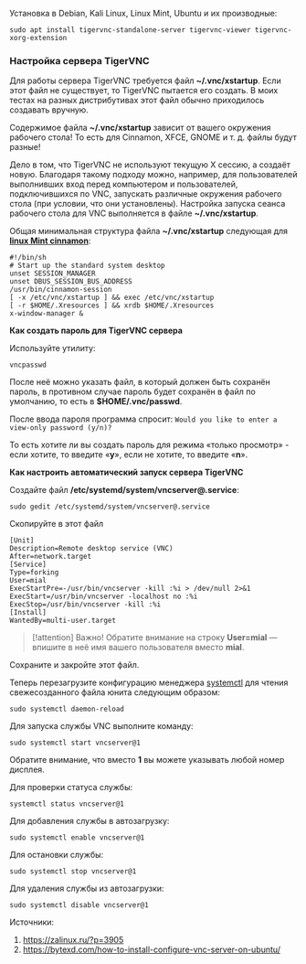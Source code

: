 Установка в Debian, Kali Linux, Linux Mint, Ubuntu и их производные:

`sudo apt install tigervnc-standalone-server tigervnc-viewer tigervnc-xorg-extension`

### Настройка сервера TigerVNC  

Для работы сервера TigerVNC требуется файл **~/.vnc/xstartup**. Если этот файл не существует, то TigerVNC пытается его создать. В моих тестах на разных дистрибутивах этот файл обычно приходилось создавать вручную.

Содержимое файла **~/.vnc/xstartup** зависит от вашего окружения рабочего стола! То есть для Cinnamon, XFCE, GNOME и т. д. файлы будут разные!

Дело в том, что TigerVNC не используют текущую X сессию, а создаёт новую. Благодаря такому подходу можно, например, для пользователей выполнивших вход перед компьютером и пользователей, подключившихся по VNC, запускать различные окружения рабочего стола (при условии, что они установлены). Настройка запуска сеанса рабочего стола для VNC выполняется в файле **~/.vnc/xstartup**.

Общая минимальная структура файла **~/.vnc/xstartup** следующая для **<u>linux Mint cinnamon**</u>:

```
#!/bin/sh
# Start up the standard system desktop
unset SESSION_MANAGER
unset DBUS_SESSION_BUS_ADDRESS
/usr/bin/cinnamon-session
[ -x /etc/vnc/xstartup ] && exec /etc/vnc/xstartup
[ -r $HOME/.Xresources ] && xrdb $HOME/.Xresources
x-window-manager &
```

**Как создать пароль для TigerVNC сервера**

Используйте утилиту:

`vncpasswd`

После неё можно указать файл, в который должен быть сохранён пароль, в противном случае пароль будет сохранён в файл по умолчанию, то есть в **$HOME/.vnc/passwd**.

После ввода пароля программа спросит:
`Would you like to enter a view-only password (y/n)?`

То есть хотите ли вы создать пароль для режима «только просмотр» - если хотите, то введите «**y**», если не хотите, то введите «**n**».

**Как настроить автоматический запуск сервера TigerVNC**

Создайте файл **/etc/systemd/system/vncserver@.service**:

`sudo gedit /etc/systemd/system/vncserver@.service`

Скопируйте в этот файл

```
[Unit]
Description=Remote desktop service (VNC)
After=network.target
[Service]
Type=forking
User=mial
ExecStartPre=-/usr/bin/vncserver -kill :%i > /dev/null 2>&1
ExecStart=/usr/bin/vncserver -localhost no :%i
ExecStop=/usr/bin/vncserver -kill :%i
[Install]
WantedBy=multi-user.target
```

> [!attention] Важно!
> Обратите внимание на строку **User=mial** — впишите в неё имя вашего пользователя вместо **mial**.

Сохраните и закройте этот файл.

Теперь перезагрузите конфигурацию менеджера [systemctl](https://hackware.ru/?p=5460) для чтения свежесозданного файла юнита следующим образом:

`sudo systemctl daemon-reload`

Для запуска службы VNC выполните команду:

`sudo systemctl start vncserver@1`

Обратите внимание, что вместо **1** вы можете указывать любой номер дисплея.

Для проверки статуса службы:

`systemctl status vncserver@1`

Для добавления службы в автозагрузку:

`sudo systemctl enable vncserver@1`

Для остановки службы:

`sudo systemctl stop vncserver@1`

Для удаления службы из автозагрузки:

`sudo systemctl disable vncserver@1`

Источники:
1. https://zalinux.ru/?p=3905
2. https://bytexd.com/how-to-install-configure-vnc-server-on-ubuntu/